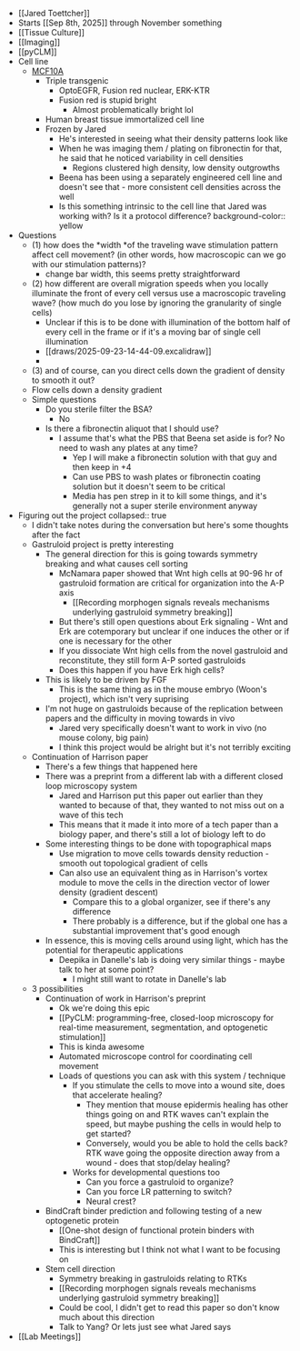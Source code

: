 - [[Jared Toettcher]]
- Starts [[Sep 8th, 2025]] through November something
- [[Tissue Culture]]
- [[Imaging]]
- [[pyCLM]]
- Cell line
	- [MCF10A](logseq://graph/personal_logseq?block-id=68c83ab3-3e3d-4519-ad31-52cbba7c00d0)
		- Triple transgenic
			- OptoEGFR, Fusion red nuclear, ERK-KTR
			- Fusion red is stupid bright
				- Almost problematically bright lol
		- Human breast tissue immortalized cell line
		- Frozen by Jared
			- He's interested in seeing what their density patterns look like
			- When he was imaging them / plating on fibronectin for that, he said that he noticed variability in cell densities
				- Regions clustered high density, low density outgrowths
			- Beena has been using a separately engineered cell line and doesn't see that - more consistent cell densities across the well
			- Is this something intrinsic to the cell line that Jared was working with? Is it a protocol difference?
			  background-color:: yellow
- Questions
	- (1) how does the *width *of the traveling wave stimulation pattern affect cell movement? (in other words, how macroscopic can we go with our stimulation patterns)?
		- change bar width, this seems pretty straightforward
	- (2) how different are overall migration speeds when you locally illuminate the front of every cell versus use a macroscopic traveling wave? (how much do you lose by ignoring the granularity of single cells)
		- Unclear if this is to be done with illumination of the bottom half of every cell in the frame or if it's a moving bar of single cell illumination
		- [[draws/2025-09-23-14-44-09.excalidraw]]
		-
	- (3) and of course, can you direct cells down the gradient of density to smooth it out?
	- Flow cells down a density gradient
	- Simple questions
		- Do you sterile filter the BSA?
			- No
		- Is there a fibronectin aliquot that I should use?
			- I assume that's what the PBS that Beena set aside is for? No need to wash any plates at any time?
				- Yep I will make a fibronectin solution with that guy and then keep in +4
				- Can use PBS to wash plates or fibronectin coating solution but it doesn't seem to be critical
				- Media has pen strep in it to kill some things, and it's generally not a super sterile environment anyway
- Figuring out the project
  collapsed:: true
	- I didn't take notes during the conversation but here's some thoughts after the fact
	- Gastruloid project is pretty interesting
		- The general direction for this is going towards symmetry breaking and what causes cell sorting
			- McNamara paper showed that Wnt high cells at 90-96 hr of gastruloid formation are critical for organization into the A-P axis
				- [[Recording morphogen signals reveals mechanisms underlying gastruloid symmetry breaking]]
			- But there's still open questions about Erk signaling - Wnt and Erk are cotemporary but unclear if one induces the other or if one is necessary for the other
			- If you dissociate Wnt high cells from the novel gastruloid and reconstitute, they still form A-P sorted gastruloids
			- Does this happen if you have Erk high cells?
		- This is likely to be driven by FGF
			- This is the same thing as in the mouse embryo (Woon's project), which isn't very suprising
		- I'm not huge on gastruloids because of the replication between papers and the difficulty in moving towards in vivo
			- Jared very specifically doesn't want to work in vivo (no mouse colony, big pain)
			- I think this project would be alright but it's not terribly exciting
	- Continuation of Harrison paper
		- There's a few things that happened here
		- There was a preprint from a different lab with a different closed loop microscopy system
			- Jared and Harrison put this paper out earlier than they wanted to because of that, they wanted to not miss out on a wave of this tech
			- This means that it made it into more of a tech paper than a biology paper, and there's still a lot of biology left to do
		- Some interesting things to be done with topographical maps
			- Use migration to move cells towards density reduction - smooth out topological gradient of cells
			- Can also use an equivalent thing as in Harrison's vortex module to move the cells in the direction vector of lower density (gradient descent)
				- Compare this to a global organizer, see if there's any difference
				- There probably is a difference, but if the global one has a substantial improvement that's good enough
		- In essence, this is moving cells around using light, which has the potential for therapeutic applications
			- Deepika in Danelle's lab is doing very similar things - maybe talk to her at some point?
				- I might still want to rotate in Danelle's lab
	- 3 possibilities
		- Continuation of work in Harrison's preprint
			- Ok we're doing this epic
			- [[PyCLM: programming-free, closed-loop microscopy for real-time measurement, segmentation, and optogenetic stimulation]]
			- This is kinda awesome
			- Automated microscope control for coordinating cell movement
			- Loads of questions you can ask with this system / technique
				- If you stimulate the cells to move into a wound site, does that accelerate healing?
					- They mention that mouse epidermis healing has other things going on and RTK waves can't explain the speed, but maybe pushing the cells in would help to get started?
					- Conversely, would you be able to hold the cells back? RTK wave going the opposite direction away from a wound - does that stop/delay healing?
				- Works for developmental questions too
					- Can you force a gastruloid to organize?
					- Can you force LR patterning to switch?
					- Neural crest?
		- BindCraft binder prediction and following testing of a new optogenetic protein
			- [[One-shot design of functional protein binders with BindCraft]]
			- This is interesting but I think not what I want to be focusing on
		- Stem cell direction
			- Symmetry breaking in gastruloids relating to RTKs
			- [[Recording morphogen signals reveals mechanisms underlying gastruloid symmetry breaking]]
			- Could be cool, I didn't get to read this paper so don't know much about this direction
			- Talk to Yang? Or lets just see what Jared says
- [[Lab Meetings]]